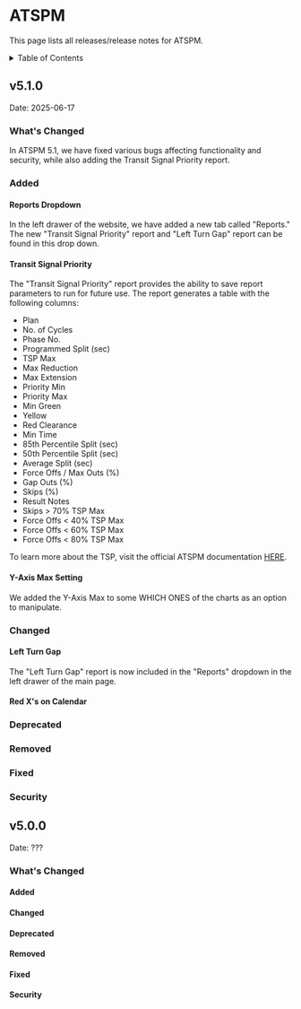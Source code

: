 <!-- markdownlint-disable no-duplicate-header no-emphasis-as-heading no-inline-html -->

# ATSPM

This page lists all releases/release notes for ATSPM. 

<details>
  <summary>Table of Contents</summary>
  stuff
</details>

<!-- To add a new release, copy from this template:

# v5.X.Y

Date: YYY-MM-DD

### What's Changed

### Added - for new features

### Changed - for changes in existing functionality

### Deprecated - for soon-to-be removed features

### Removed - for now-removed features

### Fixed - for any bug fixes

### Security - for vulnerabilities fixed

-->

## v5.1.0
Date: 2025-06-17

### What's Changed

In ATSPM 5.1, we have fixed various bugs affecting functionality and security, while also adding the Transit Signal Priority report.

### Added

#### Reports Dropdown

In the left drawer of the website, we have added a new tab called "Reports." The new "Transit Signal Priority" report and "Left Turn Gap" report can be found in this drop down.

#### Transit Signal Priority

The "Transit Signal Priority" report provides the ability to save report parameters to run for future use. The report generates a table with the following columns:

  - Plan
  - No. of Cycles
  - Phase No. 
  - Programmed Split (sec)
  - TSP Max
  - Max Reduction
  - Max Extension
  - Priority Min
  - Priority Max
  - Min Green
  - Yellow
  - Red Clearance
  - Min Time
  - 85th Percentile Split (sec)
  - 50th Percentile Split (sec)
  - Average Split (sec)
  - Force Offs / Max Outs (%)
  - Gap Outs (%)
  - Skips (%)
  - Result Notes
  - Skips > 70% TSP Max
  - Force Offs < 40% TSP Max
  - Force Offs < 60% TSP Max
  - Force Offs < 80% TSP Max

To learn more about the TSP, visit the official ATSPM documentation [HERE](https://drive.google.com/file/d/12iPy2ncM7NOX_Dwuv4ZNTq3PFNeGihnV/view?usp=sharing).

#### Y-Axis Max Setting

We added the Y-Axis Max to some WHICH ONES of the charts as an option to manipulate.

### Changed

#### Left Turn Gap

The "Left Turn Gap" report is now included in the "Reports" dropdown in the left drawer of the main page.

#### Red X's on Calendar

### Deprecated

### Removed

### Fixed

### Security

## v5.0.0
Date: ???

### What's Changed

#### Added

#### Changed

#### Deprecated

#### Removed

#### Fixed

#### Security
